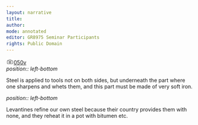 ```yaml
---
layout: narrative
title: 
author:
mode: annotated
editor: GR8975 Seminar Participants
rights: Public Domain
---
```


 <a href="http://gallica.bnf.fr/ark:/12148/btv1b10500001g/f106.image"><img src="../assets/photo-icon.png" alt="folio images" style="display:inline-block; margin-bottom:-3px;">050v</a><br/> 
*position:: left-bottom*

Steel is applied to tools not on both sides, but underneath the part where one sharpens and whets them, and this part must be made of very soft iron.
 
*position:: left-bottom*

Levantines refine our own steel because their country provides them with none, and they reheat it in a pot with bitumen etc.
 